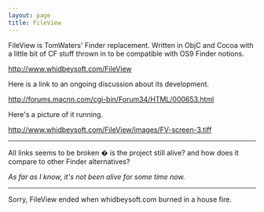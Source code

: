 ```yaml
---
layout: page
title: FileView
---
```


FileView is TomWaters' Finder replacement.  Written in ObjC and Cocoa with a little bit of CF stuff thrown in to be compatible with OS9 Finder notions.

http://www.whidbeysoft.com/FileView

Here is a link to an ongoing discussion about its development.

http://forums.macnn.com/cgi-bin/Forum34/HTML/000653.html

Here's a picture of it running.

http://www.whidbeysoft.com/FileView/images/FV-screen-3.tiff

----

All links seems to be broken � is the project still alive? and how does it compare to other Finder alternatives?

*As far as I know, it's not been alive for some time now.*

----

Sorry, FileView ended when whidbeysoft.com burned in a house fire.

